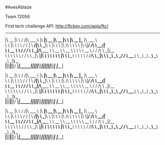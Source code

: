 #AvesAblaze

Team 12056

First tech challenge API: http://ftckey.com/apis/ftc/

 ________  ___      ___ _______   ________  ________  ________  ___       ________  ________  _______      
|\   __  \|\  \    /  /|\  ___ \ |\   ____\|\   __  \|\   __  \|\  \     |\   __  \|\_____  \|\  ___ \     
\ \  \|\  \ \  \  /  / | \   __/|\ \  \___|\ \  \|\  \ \  \|\ /\ \  \    \ \  \|\  \\|___/  /\ \   __/|    
 \ \   __  \ \  \/  / / \ \  \_|/_\ \_____  \ \   __  \ \   __  \ \  \    \ \   __  \   /  / /\ \  \_|/__  
  \ \  \ \  \ \    / /   \ \  \_|\ \|____|\  \ \  \ \  \ \  \|\  \ \  \____\ \  \ \  \ /  /_/__\ \  \_|\ \ 
   \ \__\ \__\ \__/ /     \ \_______\____\_\  \ \__\ \__\ \_______\ \_______\ \__\ \__\\________\ \_______\
    \|__|\|__|\|__|/       \|_______|\_________\|__|\|__|\|_______|\|_______|\|__|\|__|\|_______|\|_______|
                                    \|_________|                                                           

|\   __  \|\  \    /  /|\  ___ \ |\   ____\|\   __  \|\   __  \|\  \     |\   __  \|\_____  \|\  ___ \     
\ \  \|\  \ \  \  /  / | \   __/|\ \  \___|\ \  \|\  \ \  \|\ /\ \  \    \ \  \|\  \\|___/  /\ \   __/|    
 \ \   __  \ \  \/  / / \ \  \_|/_\ \_____  \ \   __  \ \   __  \ \  \    \ \   __  \   /  / /\ \  \_|/__  
  \ \  \ \  \ \    / /   \ \  \_|\ \|____|\  \ \  \ \  \ \  \|\  \ \  \____\ \  \ \  \ /  /_/__\ \  \_|\ \ 
   \ \__\ \__\ \__/ /     \ \_______\____\_\  \ \__\ \__\ \_______\ \_______\ \__\ \__\\________\ \_______\
    \|__|\|__|\|__|/       \|_______|\_________\|__|\|__|\|_______|\|_______|\|__|\|__|\|_______|\|_______|
                                    \|_________|                                                           

|\   __  \|\  \    /  /|\  ___ \ |\   ____\|\   __  \|\   __  \|\  \     |\   __  \|\_____  \|\  ___ \     
\ \  \|\  \ \  \  /  / | \   __/|\ \  \___|\ \  \|\  \ \  \|\ /\ \  \    \ \  \|\  \\|___/  /\ \   __/|    
 \ \   __  \ \  \/  / / \ \  \_|/_\ \_____  \ \   __  \ \   __  \ \  \    \ \   __  \   /  / /\ \  \_|/__  
  \ \  \ \  \ \    / /   \ \  \_|\ \|____|\  \ \  \ \  \ \  \|\  \ \  \____\ \  \ \  \ /  /_/__\ \  \_|\ \ 
   \ \__\ \__\ \__/ /     \ \_______\____\_\  \ \__\ \__\ \_______\ \_______\ \__\ \__\\________\ \_______\
    \|__|\|__|\|__|/       \|_______|\_________\|__|\|__|\|_______|\|_______|\|__|\|__|\|_______|\|_______|
                                    \|_________|                                                           
